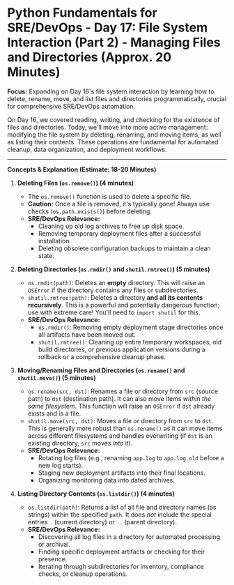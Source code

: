 # Python Fundamentals for SRE/DevOps - Day 17: File System Interaction (Part 2) - Managing Files and Directories (Approx. 20 Minutes)

**Focus:** Expanding on Day 16's file system interaction by learning how to delete, rename, move, and list files and directories programmatically, crucial for comprehensive SRE/DevOps automation.

On Day 16, we covered reading, writing, and checking for the existence of files and directories. Today, we'll move into more active management: modifying the file system by deleting, renaming, and moving items, as well as listing their contents. These operations are fundamental for automated cleanup, data organization, and deployment workflows.

---

**Concepts & Explanation (Estimate: 18-20 Minutes)**

1.  **Deleting Files (`os.remove()`) (4 minutes)**
    * The `os.remove()` function is used to delete a specific file.
    * **Caution:** Once a file is removed, it's typically gone! Always use checks (`os.path.exists()`) before deleting.
    * **SRE/DevOps Relevance:**
        * Cleaning up old log archives to free up disk space.
        * Removing temporary deployment files after a successful installation.
        * Deleting obsolete configuration backups to maintain a clean state.

2.  **Deleting Directories (`os.rmdir()` and `shutil.rmtree()`) (5 minutes)**
    * `os.rmdir(path)`: Deletes an **empty** directory. This will raise an `OSError` if the directory contains any files or subdirectories.
    * `shutil.rmtree(path)`: Deletes a directory **and all its contents recursively**. This is a powerful and potentially dangerous function; use with extreme care! You'll need to `import shutil` for this.
    * **SRE/DevOps Relevance:**
        * `os.rmdir()`: Removing empty deployment stage directories once all artifacts have been moved out.
        * `shutil.rmtree()`: Cleaning up entire temporary workspaces, old build directories, or previous application versions during a rollback or a comprehensive cleanup phase.

3.  **Moving/Renaming Files and Directories (`os.rename()` and `shutil.move()`) (5 minutes)**
    * `os.rename(src, dst)`: Renames a file or directory from `src` (source path) to `dst` (destination path). It can also move items *within the same filesystem*. This function will raise an `OSError` if `dst` already exists and is a file.
    * `shutil.move(src, dst)`: Moves a file or directory from `src` to `dst`. This is generally more robust than `os.rename()` as it can move items across different filesystems and handles overwriting (if `dst` is an existing directory, `src` moves *into* it).
    * **SRE/DevOps Relevance:**
        * Rotating log files (e.g., renaming `app.log` to `app.log.old` before a new log starts).
        * Staging new deployment artifacts into their final locations.
        * Organizing monitoring data into dated archives.

4.  **Listing Directory Contents (`os.listdir()`) (4 minutes)**
    * `os.listdir(path)`: Returns a list of all file and directory names (as strings) within the specified `path`. It does *not* include the special entries `.` (current directory) or `..` (parent directory).
    * **SRE/DevOps Relevance:**
        * Discovering all log files in a directory for automated processing or archival.
        * Finding specific deployment artifacts or checking for their presence.
        * Iterating through subdirectories for inventory, compliance checks, or cleanup operations.


